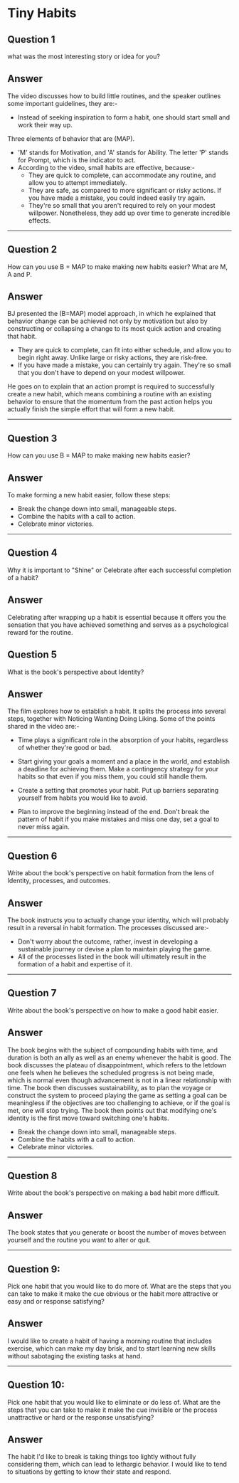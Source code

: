 #  Tiny Habits 
## Question 1 

what was the most interesting story or idea for you?

## Answer

The video discusses how to build little routines, and the speaker outlines some important guidelines, they are:-

* Instead of seeking inspiration to form a habit, one should start small and work their way up.

Three elements of behavior that are (MAP).
* 'M' stands for Motivation, and 'A' stands for Ability. The letter 'P' stands for Prompt, which is the indicator to act.
* According to the video, small habits are effective, because:-
    * They are quick to complete, can accommodate any routine, and allow you to attempt immediately.
    * They are safe, as compared to more significant or risky actions. If you have made a mistake, you could indeed easily try again. 
    * They're so small that you aren't required to rely on your modest willpower. Nonetheless, they add up over time to generate incredible effects.

---

## Question 2

How can you use B = MAP to make making new habits easier? What are M, A and P.

## Answer

BJ presented the (B=MAP) model approach, in which he explained that behavior change can be achieved not only by motivation but also by constructing or collapsing a change to its most quick action and creating that habit.
* They are quick to complete, can fit into either schedule, and allow you to begin right away. Unlike large or risky actions, they are risk-free.
* If you have made a mistake, you can certainly try again. They're so small that you don't have to depend on your modest willpower.

He goes on to explain that an action prompt is required to successfully create a new habit, which means combining a routine with an existing behavior to ensure that the momentum from the past action helps you actually finish the simple effort that will form a new habit. 

---
## Question 3

How can you use B = MAP to make making new habits easier?

## Answer

To make forming a new habit easier, follow these steps:

* Break the change down into small, manageable steps.
* Combine the habits with a call to action.
* Celebrate minor victories.

---

## Question 4

Why it is important to "Shine" or Celebrate after each successful completion of a habit?

## Answer

Celebrating after wrapping up a habit is essential because it offers you the sensation that you have achieved something and serves as a psychological reward for the routine.

## Question 5

What is the book's perspective about Identity?

## Answer

The film explores how to establish a habit. It splits the process into several steps, together with Noticing Wanting Doing Liking.
Some of the points shared in the video are:-

* Time plays a significant role in the absorption of your habits, regardless of whether they're good or bad.

* Start giving your goals a moment and a place in the world, and establish a deadline for achieving them. Make a contingency strategy for your habits so that even if you miss them, you could still handle them.
* Create a setting that promotes your habit. Put up barriers separating yourself from habits you would like to avoid.
* Plan to improve the beginning instead of the end. Don't break the pattern of habit if you make mistakes and miss one day, set a goal to never miss again.

---

## Question 6

Write about the book's perspective on habit formation from the lens of Identity, processes, and outcomes.

## Answer 
The book instructs you to actually change your identity, which will probably result in a reversal in habit formation.
The processes discussed are:-
* Don't worry about the outcome, rather, invest in developing a sustainable journey or devise a plan to maintain playing the game.
* All of the processes listed in the book will ultimately result in the formation of a habit and expertise of it.

---

## Question 7

Write about the book's perspective on how to make a good habit easier.

## Answer

The book begins with the subject of compounding habits with time, and duration is both an ally as well as an enemy whenever the habit is good. The book discusses the plateau of disappointment, which refers to the letdown one feels when he believes the scheduled progress is not being made, which is normal even though advancement is not in a linear relationship with time. The book then discusses sustainability, as to plan the voyage or construct the system to proceed playing the game as setting a goal can be meaningless if the objectives are too challenging to achieve, or if the goal is met, one will stop trying. The book then points out that modifying one's identity is the first move toward switching one's habits.

* Break the change down into small, manageable steps.
* Combine the habits with a call to action.
* Celebrate minor victories.

---

## Question 8

Write about the book's perspective on making a bad habit more difficult.

## Answer

The book states that you generate or boost the number of moves between yourself and the routine you want to alter or quit.

---

## Question 9:

Pick one habit that you would like to do more of. What are the steps that you can take to make it make the cue obvious or the habit more attractive or easy and or response satisfying?

## Answer

I would like to create a habit of having a morning routine that includes exercise, which can make my day brisk, and to start learning new skills without sabotaging the existing tasks at hand.

---

##  Question 10:

Pick one habit that you would like to eliminate or do less of. What are the steps that you can take to make it make the cue invisible or the process unattractive or hard or the response unsatisfying?

## Answer

The habit I'd like to break is taking things too lightly without fully considering them, which can lead to lethargic behavior. I would like to tend to situations by getting to know their state and respond.

